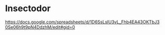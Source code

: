 # Insectodor
https://docs.google.com/spreadsheets/d/1D6SsLsIU3vL_Fhb4EA43OKTbJ30Se06h9t9pN4DdzhM/edit#gid=0

